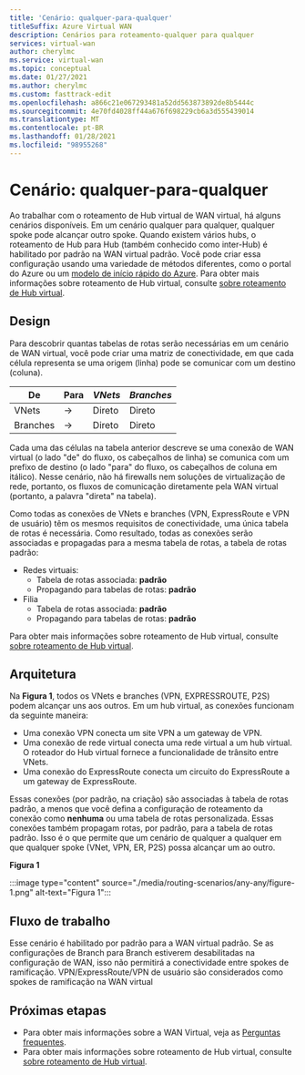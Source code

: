 ```yaml
---
title: 'Cenário: qualquer-para-qualquer'
titleSuffix: Azure Virtual WAN
description: Cenários para roteamento-qualquer para qualquer
services: virtual-wan
author: cherylmc
ms.service: virtual-wan
ms.topic: conceptual
ms.date: 01/27/2021
ms.author: cherylmc
ms.custom: fasttrack-edit
ms.openlocfilehash: a866c21e067293481a52dd563873892de8b5444c
ms.sourcegitcommit: 4e70fd4028ff44a676f698229cb6a3d555439014
ms.translationtype: MT
ms.contentlocale: pt-BR
ms.lasthandoff: 01/28/2021
ms.locfileid: "98955268"
---
```

# <a name="scenario-any-to-any"></a>Cenário: qualquer-para-qualquer

Ao trabalhar com o roteamento de Hub virtual de WAN virtual, há alguns cenários disponíveis. Em um cenário qualquer para qualquer, qualquer spoke pode alcançar outro spoke. Quando existem vários hubs, o roteamento de Hub para Hub (também conhecido como inter-Hub) é habilitado por padrão na WAN virtual padrão. Você pode criar essa configuração usando uma variedade de métodos diferentes, como o portal do Azure ou um [modelo de início rápido do Azure](https://azure.microsoft.com/resources/templates/201-virtual-wan-with-all-gateways/). Para obter mais informações sobre roteamento de Hub virtual, consulte [sobre roteamento de Hub virtual](about-virtual-hub-routing.md). 

## <a name="design"></a><a name="design"></a>Design

Para descobrir quantas tabelas de rotas serão necessárias em um cenário de WAN virtual, você pode criar uma matriz de conectividade, em que cada célula representa se uma origem (linha) pode se comunicar com um destino (coluna).

| De |   Para |  *VNets* | *Branches* |
| -------------- | -------- | ---------- | ---|
| VNets     | &#8594;| Direto | Direto |
| Branches   | &#8594;| Direto  | Direto |

Cada uma das células na tabela anterior descreve se uma conexão de WAN virtual (o lado "de" do fluxo, os cabeçalhos de linha) se comunica com um prefixo de destino (o lado "para" do fluxo, os cabeçalhos de coluna em itálico). Nesse cenário, não há firewalls nem soluções de virtualização de rede, portanto, os fluxos de comunicação diretamente pela WAN virtual (portanto, a palavra "direta" na tabela).

Como todas as conexões de VNets e branches (VPN, ExpressRoute e VPN de usuário) têm os mesmos requisitos de conectividade, uma única tabela de rotas é necessária. Como resultado, todas as conexões serão associadas e propagadas para a mesma tabela de rotas, a tabela de rotas padrão:

* Redes virtuais:
  * Tabela de rotas associada: **padrão**
  * Propagando para tabelas de rotas: **padrão**
* Filia
  * Tabela de rotas associada: **padrão**
  * Propagando para tabelas de rotas: **padrão**

Para obter mais informações sobre roteamento de Hub virtual, consulte [sobre roteamento de Hub virtual](about-virtual-hub-routing.md).

## <a name="architecture"></a><a name="architecture"></a>Arquitetura

Na **Figura 1**, todos os VNets e branches (VPN, EXPRESSROUTE, P2S) podem alcançar uns aos outros. Em um hub virtual, as conexões funcionam da seguinte maneira:

* Uma conexão VPN conecta um site VPN a um gateway de VPN.
* Uma conexão de rede virtual conecta uma rede virtual a um hub virtual. O roteador do Hub virtual fornece a funcionalidade de trânsito entre VNets.
* Uma conexão do ExpressRoute conecta um circuito do ExpressRoute a um gateway de ExpressRoute.

Essas conexões (por padrão, na criação) são associadas à tabela de rotas padrão, a menos que você defina a configuração de roteamento da conexão como **nenhuma** ou uma tabela de rotas personalizada. Essas conexões também propagam rotas, por padrão, para a tabela de rotas padrão. Isso é o que permite que um cenário de qualquer a qualquer em que qualquer spoke (VNet, VPN, ER, P2S) possa alcançar um ao outro.

**Figura 1**

:::image type="content" source="./media/routing-scenarios/any-any/figure-1.png" alt-text="Figura 1":::

## <a name="workflow"></a><a name="workflow"></a>Fluxo de trabalho

Esse cenário é habilitado por padrão para a WAN virtual padrão. Se as configurações de Branch para Branch estiverem desabilitadas na configuração de WAN, isso não permitirá a conectividade entre spokes de ramificação. VPN/ExpressRoute/VPN de usuário são considerados como spokes de ramificação na WAN virtual

## <a name="next-steps"></a>Próximas etapas

* Para obter mais informações sobre a WAN Virtual, veja as [Perguntas frequentes](virtual-wan-faq.md).
* Para obter mais informações sobre roteamento de Hub virtual, consulte [sobre roteamento de Hub virtual](about-virtual-hub-routing.md).
